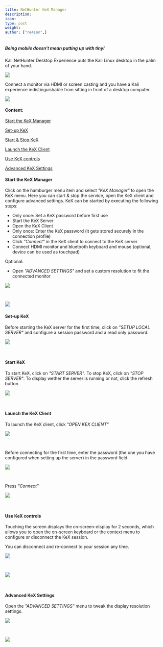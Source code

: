 ```yaml
---
title: NetHunter KeX Manager
description:
icon:
type: post
weight:
author: ["re4son",]
---
```


##### *Being mobile doesn't mean putting up with tiny!*

Kali NetHunter Desktop Experience puts the Kali Linux desktop in the palm of your hand.

![](nh-kex-1.png)

Connect a monitor via HDMI or screen casting and you have a Kali experience indistinguishable from sitting in front of a desktop computer.

![](nh-kex-3s.png)





#### Content:

[Start the KeX Manager](#start-the-kex-manager)

[Set-up KeX](#set-up-kex)

[Start & Stop KeX](#start-kex)

[Launch the KeX Client](#launch-the-kex-client)

[Use KeX controls](#use-kex-controls)

[Advanced KeX Settings](#advanced-kex-settings)





#### Start the KeX Manager

Click on the hamburger menu item and select *"KeX Manager"* to open the KeX menu.
Here you can start & stop the service, open the KeX client and configure advanced settings.
KeX can be started by executing the following steps:

- Only once: Set a KeX password before first use
- Start the KeX Server
- Open the KeX Client
- Only once: Enter the KeX password (it gets stored securely in the connection profile)
- Click *"Connect"* in the KeX client to connect to the KeX server
- Connect HDMI monitor and bluetooth keyboard and mouse (optional, device can be used as touchpad)


Optional:

- Open *"ADVANCED SETTINGS"* and set a custom resolution to fit the connected monitor

![](NetHunter-KeX-10s.png)

&nbsp;

![](NetHunter-KeX-20s.png)
&nbsp;


#### Set-up KeX
Before starting the KeX server for the first time, click on *"SETUP LOCAL SERVER"* and configure a session password and a read only password.

![](NetHunter-KeX-30s.png)

&nbsp;




#### Start KeX
To start KeX, click on *"START SERVER"*.
To stop KeX, click on *"STOP SERVER"*.
To display wether the server is running or not, click the refresh button.

![](NetHunter-KeX-40s.png)

&nbsp;


#### Launch the KeX Client
To launch the KeX client, click *"OPEN KEX CLIENT"*

![](NetHunter-KeX-50s.png)

&nbsp;

Before connecting for the first time, enter the password (the one you have configured when setting up the server) in the password field

![](NetHunter-KeX-50s.png)

&nbsp;


Press *"Connect"*

![](NetHunter-KeX-55s.png)

&nbsp;


#### Use KeX controls

Touching the screen displays the on-screen-display for 2 seconds, which allows you to open the on-screen keyboard or the context menu to configure or disconnect the KeX session.

You can disconnect and re-connect to your session any time.

![](NetHunter-KeX-60s.png)

&nbsp;

![](NetHunter-KeX-70s.png)

&nbsp;


#### Advanced KeX Settings

Open the *"ADVANCED SETTINGS"* menu to tweak the display resolution settings.

![](NetHunter-KeX-80s.png)

&nbsp;

![](NetHunter-KeX-90s.png)
